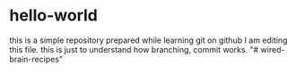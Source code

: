 # hello-world
this is a simple repository prepared while learning git on github
I am editing this file. this is just to understand how branching, commit works.
"# wired-brain-recipes" 
